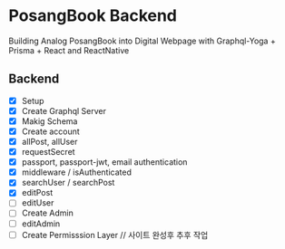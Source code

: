 # PosangBook Backend

Building Analog PosangBook into Digital Webpage with Graphql-Yoga + Prisma + React and ReactNative

## Backend

- [x] Setup
- [x] Create Graphql Server
- [x] Makig Schema
- [x] Create account
- [x] allPost, allUser
- [x] requestSecret
- [x] passport, passport-jwt, email authentication
- [x] middleware / isAuthenticated
- [x] searchUser / searchPost
- [x] editPost
- [ ] editUser
- [ ] Create Admin
- [ ] editAdmin
- [ ] Create Permisssion Layer // 사이트 완성후 추후 작업
